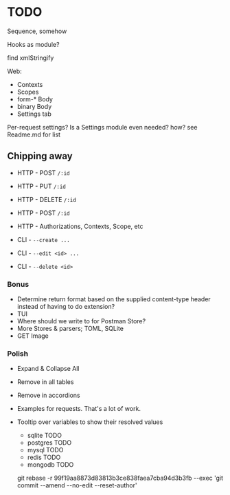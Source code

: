 # TODO

Sequence, somehow

Hooks as module?

find xmlStringify

Web:
  - Contexts
  - Scopes
  - form-* Body
  - binary Body
  - Settings tab

Per-request settings? Is a Settings module even needed? how? see Readme.md for list


## Chipping away

- HTTP - POST `/:id`
- HTTP - PUT `/:id`
- HTTP - DELETE `/:id`
- HTTP - POST `/:id`
- HTTP - Authorizations, Contexts, Scope, etc

- CLI - `--create ...`
- CLI - `--edit <id> ...`
- CLI - `--delete <id>`


### Bonus

- Determine return format based on the supplied content-type header instead of having to do extension?
- TUI
- Where should we write to for Postman Store?
- More Stores & parsers; TOML, SQLite
- GET Image


### Polish
- Expand & Collapse All
- Remove in all tables
- Remove in accordions
- Examples for requests. That's a lot of work.
- Tooltip over variables to show their resolved values



  - sqlite TODO
  - postgres TODO
  - mysql TODO
  - redis TODO
  - mongodb TODO

  git rebase -r 99f19aa8873d83813b3ce838faea7cba94d3b3fb --exec 'git commit --amend --no-edit --reset-author'
